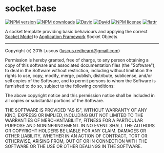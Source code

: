 # socket.base
[![NPM version](https://img.shields.io/npm/v/socket.base.svg?style=flat)](https://www.npmjs.com/package/socket.base "View this project on NPM")
[![NPM downloads](https://img.shields.io/npm/dm/socket.base.svg?style=flat)](https://www.npmjs.com/package/socket.base "View this project on NPM")
[![David](https://img.shields.io/david/luscus/socket.base.svg?style=flat)](https://david-dm.org/luscus/socket.base)
[![David](https://img.shields.io/david/dev/luscus/socket.base.svg?style=flat)](https://david-dm.org/luscus/socket.base#info=devDependencies)
[![NPM license](https://img.shields.io/npm/l/socket.base.svg?style=flat)](https://www.npmjs.com/package/socket.base "View this project on NPM")
[![flattr](https://img.shields.io/badge/flattr-donate-yellow.svg?style=flat)](http://flattr.com/thing/3817419/luscus-on-GitHub)

A socket template providing basic behaviours and applying the correct [Socket Model](http://en.wikipedia.org/wiki/Network_socket#Socket_states_and_the_client-server_model)
to [Application Framework](https://github.com/luscus/application.skeleton) Socket Objects.


--------------
Copyright (c) 2015 Luscus (luscus.redbeard@gmail.com)

Permission is hereby granted, free of charge, to any person obtaining a copy of this software and associated documentation files (the "Software"), to deal in the Software without restriction, including without limitation the rights to use, copy, modify, merge, publish, distribute, sublicense, and/or sell copies of the Software, and to permit persons to whom the Software is furnished to do so, subject to the following conditions:

The above copyright notice and this permission notice shall be included in all copies or substantial portions of the Software.

THE SOFTWARE IS PROVIDED "AS IS", WITHOUT WARRANTY OF ANY KIND, EXPRESS OR IMPLIED, INCLUDING BUT NOT LIMITED TO THE WARRANTIES OF MERCHANTABILITY, FITNESS FOR A PARTICULAR PURPOSE AND NONINFRINGEMENT. IN NO EVENT SHALL THE AUTHORS OR COPYRIGHT HOLDERS BE LIABLE FOR ANY CLAIM, DAMAGES OR OTHER LIABILITY, WHETHER IN AN ACTION OF CONTRACT, TORT OR OTHERWISE, ARISING FROM, OUT OF OR IN CONNECTION WITH THE SOFTWARE OR THE USE OR OTHER DEALINGS IN THE SOFTWARE.
